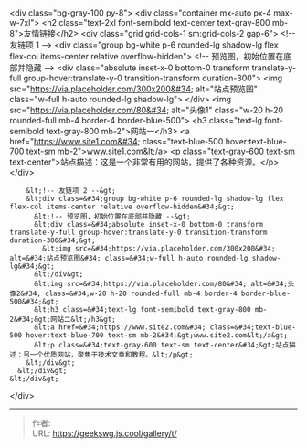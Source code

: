 # 

&lt;div class=&#34;bg-gray-100 py-8&#34;&gt;
    &lt;div class=&#34;container mx-auto px-4 max-w-7xl&#34;&gt;
      &lt;h2 class=&#34;text-2xl font-semibold text-center text-gray-800 mb-8&#34;&gt;友情链接&lt;/h2&gt;
      &lt;div class=&#34;grid grid-cols-1 sm:grid-cols-2 gap-6&#34;&gt;
        &lt;!-- 友链项 1 --&gt;
        &lt;div class=&#34;group bg-white p-6 rounded-lg shadow-lg flex flex-col items-center relative overflow-hidden&#34;&gt;
          &lt;!-- 预览图，初始位置在底部并隐藏 --&gt;
          &lt;div class=&#34;absolute inset-x-0 bottom-0 transform translate-y-full group-hover:translate-y-0 transition-transform duration-300&#34;&gt;
            &lt;img src=&#34;https://via.placeholder.com/300x200&#34; alt=&#34;站点预览图&#34; class=&#34;w-full h-auto rounded-lg shadow-lg&#34;&gt;
          &lt;/div&gt;
          &lt;img src=&#34;https://via.placeholder.com/80&#34; alt=&#34;头像1&#34; class=&#34;w-20 h-20 rounded-full mb-4 border-4 border-blue-500&#34;&gt;
          &lt;h3 class=&#34;text-lg font-semibold text-gray-800 mb-2&#34;&gt;网站一&lt;/h3&gt;
          &lt;a href=&#34;https://www.site1.com&#34; class=&#34;text-blue-500 hover:text-blue-700 text-sm mb-2&#34;&gt;www.site1.com&lt;/a&gt;
          &lt;p class=&#34;text-gray-600 text-sm text-center&#34;&gt;站点描述：这是一个非常有用的网站，提供了各种资源。&lt;/p&gt;
        &lt;/div&gt;
  
        &lt;!-- 友链项 2 --&gt;
        &lt;div class=&#34;group bg-white p-6 rounded-lg shadow-lg flex flex-col items-center relative overflow-hidden&#34;&gt;
          &lt;!-- 预览图，初始位置在底部并隐藏 --&gt;
          &lt;div class=&#34;absolute inset-x-0 bottom-0 transform translate-y-full group-hover:translate-y-0 transition-transform duration-300&#34;&gt;
            &lt;img src=&#34;https://via.placeholder.com/300x200&#34; alt=&#34;站点预览图&#34; class=&#34;w-full h-auto rounded-lg shadow-lg&#34;&gt;
          &lt;/div&gt;
          &lt;img src=&#34;https://via.placeholder.com/80&#34; alt=&#34;头像2&#34; class=&#34;w-20 h-20 rounded-full mb-4 border-4 border-blue-500&#34;&gt;
          &lt;h3 class=&#34;text-lg font-semibold text-gray-800 mb-2&#34;&gt;网站二&lt;/h3&gt;
          &lt;a href=&#34;https://www.site2.com&#34; class=&#34;text-blue-500 hover:text-blue-700 text-sm mb-2&#34;&gt;www.site2.com&lt;/a&gt;
          &lt;p class=&#34;text-gray-600 text-sm text-center&#34;&gt;站点描述：另一个优质网站，聚焦于技术文章和教程。&lt;/p&gt;
        &lt;/div&gt;
      &lt;/div&gt;
    &lt;/div&gt;
  &lt;/div&gt;
  

---

> 作者:   
> URL: https://geekswg.js.cool/gallery/t/  

